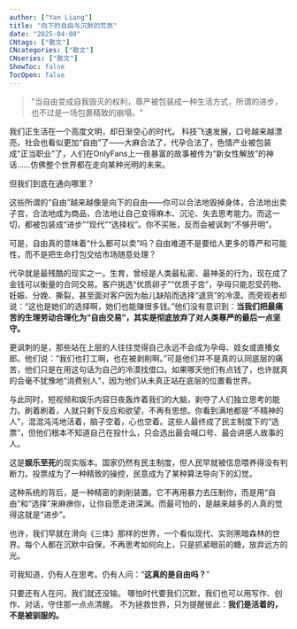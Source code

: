 ```yaml
---
author: ["Yan Liang"]
title: "向下的自由与沉默的荒原"
date: "2025-04-08"
CNtags: ["散文"]
CNcategories: ["散文"]
CNseries: ["散文"]
ShowToc: false
TocOpen: false
---
```

> "当自由变成自我毁灭的权利，尊严被包装成一种生活方式，所谓的进步，也不过是一场包裹精致的崩塌。"

我们正生活在一个高度文明，却日渐空心的时代。
科技飞速发展，口号越来越漂亮，社会也看似更加“自由”了——大麻合法了，代孕合法了，色情产业被包装成“正当职业”了，人们在OnlyFans上一夜暴富的故事被传为“新女性解放”的神话……仿佛整个世界都在走向某种光明的未来。

但我们到底在通向哪里？

这些所谓的“自由”越来越像是向下的自由——你可以合法地毁掉身体，合法地出卖子宫，合法地成为商品，合法地让自己变得麻木、沉沦、失去思考能力。而这一切，都被包装成“进步”“现代”“选择权”。你不买账，反而会被讽刺“不够开明”。

可是，自由真的意味着“什么都可以卖”吗？自由难道不是要给人更多的尊严和可能性，而不是把生命打包交给市场随意处理？

代孕就是最残酷的现实之一。生育，曾经是人类最私密、最神圣的行为，现在成了金钱可以衡量的合同交易。客户挑选“优质卵子”“优质子宫”，孕母只能忍受药物、妊娠、分娩、撕裂，甚至面对客户因为胎儿缺陷而选择“退货”的冷漠。而旁观者却说：“这也是她们的选择啊，她们也能赚很多钱。”他们没有意识到：**当我们把最痛苦的生理劳动合理化为“自由交易”，其实是彻底放弃了对人类尊严的最后一点坚守。**

更讽刺的是，那些站在上层的人往往觉得自己永远不会成为孕母、妓女或直播女郎。他们说：“我们也打工啊，也在被剥削啊。”可是他们并不是真的认同底层的痛苦，他们只是在用这句话为自己的冷漠找借口。如果哪天他们有点钱了，也许就真的会毫不犹豫地“消费别人”，因为他们从未真正站在底层的位置看世界。

与此同时，短视频和娱乐内容日夜轰炸着我们的大脑，剥夺了人们独立思考的能力。刷着刷着，人就只剩下反应和欲望，不再有思想。你看到满地都是“不精神的人”，混混沌沌地活着，脑子空着，心也空着。这些人最终成了民主制度下的“选票”，但他们根本不知道自己在投什么，只会选出最会喊口号、最会讲感人故事的人。

这是**娱乐至死**的现实版本。国家仍然有民主制度，但人民早就被信息喂养得没有判断力。投票成为了一种精致的操控，民意成为了某种算法导向下的幻觉。

这种系统的背后，是一种精密的剥削装置。它不再用暴力去压制你，而是用“自由”和“选择”来麻痹你，让你自愿走进深渊。而最可怕的，是越来越多的人真的觉得这就是“进步”。

也许，我们早就在滑向《三体》那样的世界，一个看似现代、实则黑暗森林的世界。每个人都在沉默中自保，不再思考如何向上，只是抓紧眼前的糖，放弃远方的光。

可我知道，仍有人在思考。仍有人问：“**这真的是自由吗？**”

只要还有人在问，我们就还没输。
哪怕时代要我们沉默，我们也可以用写作、创作、对话，守住那一点点清醒。
不为拯救世界，只为提醒彼此：**我们是活着的，不是被驯服的。**